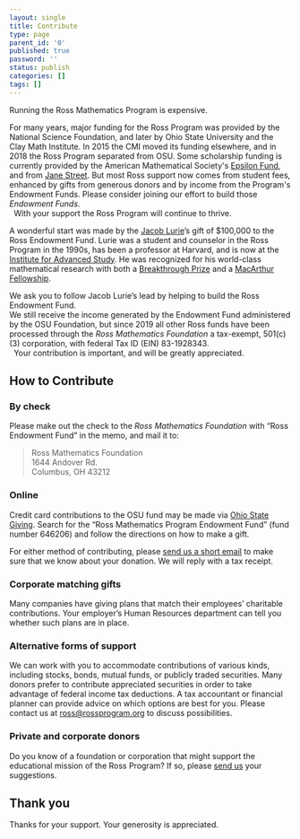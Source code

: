 ```yaml
---
layout: single
title: Contribute
type: page
parent_id: '0'
published: true
password: ''
status: publish
categories: []
tags: []
---
```

Running the Ross Mathematics Program is expensive.

For many years, major funding for the Ross Program was provided by the National Science Foundation, 
and later by Ohio State University and the Clay Math Institute.  In 2015 the CMI moved its funding elsewhere, 
and in 2018 the Ross Program separated from OSU.  Some scholarship funding is currently provided by the 
American Mathematical Society's [Epsilon Fund](http://www.ams.org/programs/edu-support/epsilon/emp-epsilon), 
and from [Jane Street](https://www.janestreet.com).  But most Ross support now comes from student fees, enhanced by gifts from generous donors and by income from the Program's Endowment Funds. Please consider joining our effort to build those _Endowment Funds_. <br>
&nbsp; With your support the Ross Program will continue to thrive.

A wonderful start was made by the [Jacob Lurie](http://en.wikipedia.org/wiki/Jacob_Lurie)’s gift of $100,000 to the Ross Endowment Fund. Lurie was a student and counselor in the Ross Program in the 1990s, has been a professor at Harvard, and is now at the [Institute for Advanced Study](https://www.ias.edu/scholars/lurie).  He was recognized for his world-class mathematical research with both 
a [Breakthrough Prize](http://en.wikipedia.org/wiki/Breakthrough_Prize_in_Mathematics) and 
a [MacArthur Fellowship](http://www.macfound.org/fellows/class/class-2014/).

We ask you to follow Jacob Lurie’s lead by helping to build the Ross Endowment Fund.  
We still receive the income generated by the Endowment Fund administered by the OSU Foundation, 
but since 2019 all other Ross funds have been processed through the _Ross Mathematics Foundation_ 
a tax-exempt, 501(c)(3) corporation, with federal Tax ID (EIN) 83-1928343.  <br>
&nbsp; Your contribution is important, and will be greatly appreciated. 

## How to Contribute

### By check

Please make out the check to the _Ross Mathematics Foundation_ with “Ross Endowment Fund” in the memo, and mail it to:

> Ross Mathematics Foundation  
> 1644 Andover Rd.  
> Columbus, OH 43212

### Online

Credit card contributions to the OSU fund may be made via [Ohio State Giving](https://www.giveto.osu.edu/makeagift). Search for the “Ross Mathematics Program Endowment Fund” (fund number 646206) and follow the directions on how to make a gift.  

For either method of contributing, please [send us a short email](mailto:ross@rossprogram.org) 
to make sure that we know about your donation. We will reply with a tax receipt. 

### Corporate matching gifts

Many companies have giving plans that match their employees’ charitable contributions. 
Your employer’s Human Resources department can tell you whether such plans are in place.

### Alternative forms of support

We can work with you to accommodate contributions of various kinds, 
including stocks, bonds, mutual funds, or publicly traded securities. 
Many donors prefer to contribute appreciated securities in order to 
take advantage of federal income tax deductions. A tax accountant or 
financial planner can provide advice on which options are best for you. 
Please contact us at [ross@rossprogram.org](mailto:ross@rossprogram.org) to discuss possibilities.

### Private and corporate donors

Do you know of a foundation or corporation that might support the educational mission 
of the Ross Program? If so, please [send us](mailto:ross@rossprogram.org) your suggestions.

## Thank you

Thanks for your support. Your generosity is appreciated.
